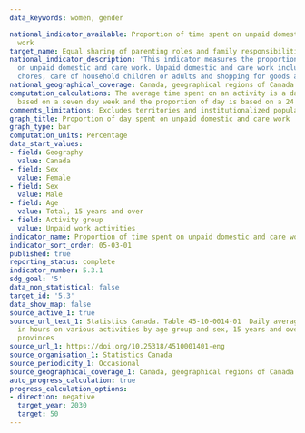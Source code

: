 ```yaml
---
data_keywords: women, gender

national_indicator_available: Proportion of time spent on unpaid domestic and care
  work
target_name: Equal sharing of parenting roles and family responsibilities
national_indicator_description: 'This indicator measures the proportion of time spent
  on unpaid domestic and care work. Unpaid domestic and care work includes: household
  chores, care of household children or adults and shopping for goods and services.'
national_geographical_coverage: Canada, geographical regions of Canada and provinces
computation_calculations: The average time spent on an activity is a daily average
  based on a seven day week and the proportion of day is based on a 24 hour day.
comments_limitations: Excludes territories and institutionalized population.
graph_title: Proportion of day spent on unpaid domestic and care work
graph_type: bar
computation_units: Percentage
data_start_values:
- field: Geography
  value: Canada
- field: Sex
  value: Female
- field: Sex
  value: Male
- field: Age
  value: Total, 15 years and over
- field: Activity group
  value: Unpaid work activities
indicator_name: Proportion of time spent on unpaid domestic and care work
indicator_sort_order: 05-03-01
published: true
reporting_status: complete
indicator_number: 5.3.1
sdg_goal: '5'
data_non_statistical: false
target_id: '5.3'
data_show_map: false
source_active_1: true
source_url_text_1: Statistics Canada. Table 45-10-0014-01  Daily average time spent
  in hours on various activities by age group and sex, 15 years and over, Canada and
  provinces
source_url_1: https://doi.org/10.25318/4510001401-eng
source_organisation_1: Statistics Canada
source_periodicity_1: Occasional
source_geographical_coverage_1: Canada, geographical regions of Canada and provinces
auto_progress_calculation: true
progress_calculation_options:
- direction: negative
  target_year: 2030
  target: 50
---
```

